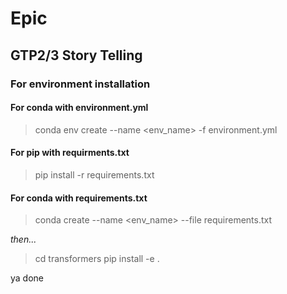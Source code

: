 # Epic
## GTP2/3 Story Telling

### For environment installation
#### For conda with environment.yml

> conda env create --name <env_name> -f environment.yml

#### For pip with requirments.txt

> pip install -r requirements.txt

#### For conda with requirements.txt</h6>

> conda create --name <env_name> --file requirements.txt


<em>then...</em>

> cd transformers
> pip install -e .

ya done
